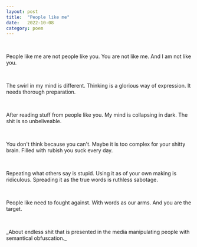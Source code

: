 ```yaml
---
layout: post
title:  "People like me"
date:   2022-10-08 
category: poem
---
```

<p>&nbsp;</p>
People like me are not people like you.
You are not like me.
And I am not like you.
<p>&nbsp;</p>
The swirl in my mind is different.
Thinking is a glorious way of expression.
It needs thorough preparation.
<p>&nbsp;</p>
After reading stuff from people like you.
My mind is collapsing in dark.
The shit is so unbeliveable.
<p>&nbsp;</p>
You don't think because you can't.
Maybe it is too complex for your shitty brain.
Filled with rubish you suck every day.
<p>&nbsp;</p>
Repeating what others say is stupid.
Using it as of your own making is ridiculous.
Spreading it as the true words is ruthless sabotage.
<p>&nbsp;</p>
People like need to fought against.
With words as our arms.
And you are the target.
<p>&nbsp;</p>
_About endless shit that is presented in the media manipulating people with semantical obfuscation._